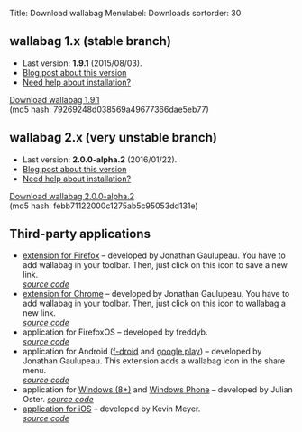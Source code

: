 Title: Download wallabag
Menulabel: Downloads
sortorder: 30

## wallabag 1.x (stable branch)

* Last version: **1.9.1** (2015/08/03).
* [Blog post about this version]({filename}/20150803-wallabag-v1.9.1-released.md)
* [Need help about installation?]({filename}support.md)

 <a class="btn btn-info btn-lg" href="http://wllbg.org/latest">Download wallabag 1.9.1</a><br />
 (md5 hash: 79269248d038569a49677366dae5eb77)

## wallabag 2.x (very unstable branch)

 * Last version: **2.0.0-alpha.2** (2016/01/22).
 * [Blog post about this version]({filename}/20160122-wallabag-alpha2-v2.md)
 * [Need help about installation?]({filename}support.md)

  <a class="btn btn-info btn-lg" href="http://wllbg.org/latest-v2">Download wallabag 2.0.0-alpha.2</a><br />
  (md5 hash: febb71122000c1275ab5c95053dd131e)

## Third-party applications

* [extension for Firefox](https://addons.mozilla.org/firefox/addon/wallabag/) – developed by Jonathan Gaulupeau.
You have to add wallabag in your toolbar. Then, just click on this icon to save a new link.  
*[source code](https://github.com/wallabag/firefox-ext)*
* [extension for Chrome](https://chrome.google.com/webstore/detail/wallabag/bepdcjnnkglfjehplaogpoonpffbdcdj) – developed by Jonathan Gaulupeau.
You have to add wallabag in your toolbar. Then, just click on this icon to wallabag a new link.  
*[source code](https://github.com/wallabag/chrome-ext)*
* application for FirefoxOS – developed by freddyb.  
*[source code](https://github.com/wallabag/wallabag-fxos)*
* application for Android ([f-droid](https://f-droid.org/app/fr.gaulupeau.apps.InThePoche) and [google play](https://play.google.com/store/apps/details?id=fr.gaulupeau.apps.InThePoche)) – developed by Jonathan Gaulupeau.
This extension adds a wallabag icon in the share menu.  
*[source code](https://github.com/wallabag/android-app)*
* application for [Windows (8+)](http://apps.microsoft.com/windows/app/wallabag/f551b9c4-7346-4509-ae46-c6167c705a30) and [Windows Phone](http://www.windowsphone.com/s?appid=d5226cf1-f422-4e00-996c-88e9c5233332) – developed by Julian Oster.
*[source code](https://github.com/wallabag/windows-app)*
* [application for iOS](https://itunes.apple.com/app/wallabag/id828331015?mt=8) – developed by Kevin Meyer.  
*[source code](https://github.com/wallabag/ios-app)*
